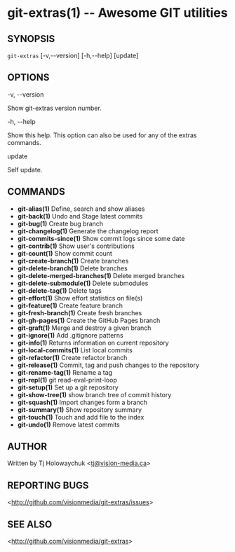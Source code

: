 git-extras(1) -- Awesome GIT utilities
=================================

## SYNOPSIS

`git-extras` [-v,--version] [-h,--help] [update]

## OPTIONS

  -v, --version

  Show git-extras version number.

  -h, --help

  Show this help. This option can also be used for any of the extras commands.

  update

  Self update.

## COMMANDS

   - **git-alias(1)** Define, search and show aliases
   - **git-back(1)** Undo and Stage latest commits
   - **git-bug(1)** Create bug branch
   - **git-changelog(1)** Generate the changelog report
   - **git-commits-since(1)** Show commit logs since some date
   - **git-contrib(1)** Show user's contributions
   - **git-count(1)** Show commit count
   - **git-create-branch(1)** Create branches
   - **git-delete-branch(1)** Delete branches
   - **git-delete-merged-branches(1)** Delete merged branches
   - **git-delete-submodule(1)** Delete submodules
   - **git-delete-tag(1)** Delete tags
   - **git-effort(1)** Show effort statistics on file(s)
   - **git-feature(1)** Create feature branch
   - **git-fresh-branch(1)** Create fresh branches
   - **git-gh-pages(1)** Create the GitHub Pages branch
   - **git-graft(1)** Merge and destroy a given branch
   - **git-ignore(1)** Add .gitignore patterns
   - **git-info(1)** Returns information on current repository
   - **git-local-commits(1)** List local commits
   - **git-refactor(1)** Create refactor branch
   - **git-release(1)** Commit, tag and push changes to the repository
   - **git-rename-tag(1)** Rename a tag
   - **git-repl(1)** git read-eval-print-loop
   - **git-setup(1)** Set up a git repository
   - **git-show-tree(1)** show branch tree of commit history
   - **git-squash(1)** Import changes form a branch
   - **git-summary(1)** Show repository summary
   - **git-touch(1)** Touch and add file to the index
   - **git-undo(1)** Remove latest commits

## AUTHOR

Written by Tj Holowaychuk &lt;<tj@vision-media.ca>&gt;

## REPORTING BUGS

&lt;<http://github.com/visionmedia/git-extras/issues>&gt;

## SEE ALSO

&lt;<http://github.com/visionmedia/git-extras>&gt;
